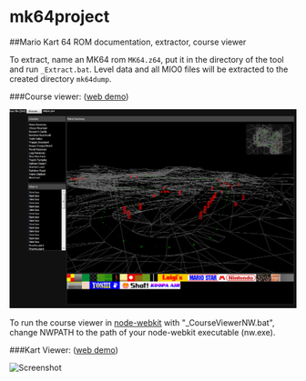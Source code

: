 # mk64project
##Mario Kart 64 ROM documentation, extractor, course viewer

To extract, name an MK64 rom `MK64.z64`, put it in the directory of the tool and run `_Extract.bat`.
Level data and all MIO0 files will be extracted to the created directory `mk64dump`.

###Course viewer: ([web demo](http://54.148.172.211/courseviewer/))

![Screenshot](screenshot.png)

To run the course viewer in [node-webkit](http://nwjs.io/) with "_CourseViewerNW.bat", change NWPATH to the path of your node-webkit executable (nw.exe).

###Kart Viewer: ([web demo](http://54.148.172.211/courseviewer/KartViewer.html))

![Screenshot](https://embed.gyazo.com/8a8de59c9db004cc99310a91f679ab9c.gif)